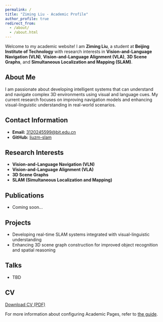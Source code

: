```yaml
---
permalink: /
title: "Ziming Liu - Academic Profile"
author_profile: true
redirect_from: 
  - /about/
  - /about.html
---
```


Welcome to my academic website! I am **Ziming Liu**, a student at **Beijing Institute of Technology** with research interests in **Vision-and-Language Navigation (VLN)**, **Vision-and-Language Alignment (VLA)**, **3D Scene Graphs**, and **Simultaneous Localization and Mapping (SLAM)**. 

## About Me
I am passionate about developing intelligent systems that can understand and navigate complex 3D environments using visual and language cues. My current research focuses on improving navigation models and enhancing visual-linguistic understanding in real-world scenarios.

## Contact Information
- **Email:** 3120245599@bit.edu.cn
- **GitHub:** [liuzm-slam](https://github.com/liuzm-slam)

## Research Interests
- **Vision-and-Language Navigation (VLN)**
- **Vision-and-Language Alignment (VLA)**
- **3D Scene Graphs**
- **SLAM (Simultaneous Localization and Mapping)**

## Publications
- Coming soon...

## Projects
- Developing real-time SLAM systems integrated with visual-linguistic understanding
- Enhancing 3D scene graph construction for improved object recognition and spatial reasoning

## Talks
- TBD

## CV
[Download CV (PDF)](/files/Ziming_Liu_CV.pdf)

For more information about configuring Academic Pages, refer to [the guide](https://academicpages.github.io/markdown/).
